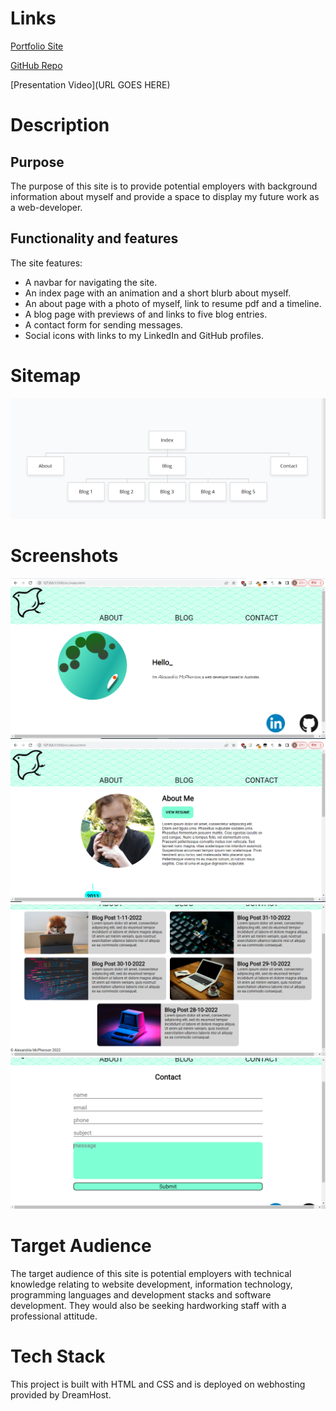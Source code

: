 # Links

[Portfolio Site](https://www.alexandria-toshokan.com/T1A2/index.html)

[GitHub Repo](https://github.com/radiantbutterfly/portfolio)

[Presentation Video](URL GOES HERE)

# Description

## Purpose

The purpose of this site is to provide potential employers with background information about myself and provide a space to display my future work as a web-developer.

## Functionality and features

The site features:
- A navbar for navigating the site.
- An index page with an animation and a short blurb about myself.
- An about page with a photo of myself, link to resume pdf and a timeline.
- A blog page with previews of and links to five blog entries.
- A contact form for sending messages.
- Social icons with links to my LinkedIn and GitHub profiles.

# Sitemap

![Sitemap](./docs/sitemap.PNG)

# Screenshots

![Index page](./docs/index_desktop.png)
![About page](./docs/about_desktop1.png)
![Blog page](./docs/blog_desktop.png)
![Contact page](./docs/contact_desktop.png)

# Target Audience

The target audience of this site is potential employers with technical knowledge relating to website development, information technology, programming languages and development stacks and software development. They would also be seeking hardworking staff with a professional attitude.

# Tech Stack

This project is built with HTML and CSS and is deployed on webhosting provided by DreamHost.